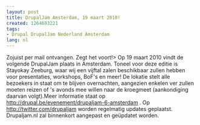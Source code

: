 ```yaml
---
layout: post
title: DrupalJam Amsterdam, 19 maart 2010!
created: 1264693221
tags:
- Drupal DrupalJam Nederland Amsterdam
lang: nl
---
```

Zojuist per mail ontvangen. Zegt het voort!> Op 19 maart 2010 vindt de volgende DrupalJam plaats in Amsterdam.  Toneel voor deze editie is Stayokay Zeeburg, waar wij een vijftal  zalen beschikbaar zullen hebben voor presentaties, workshops, BoF's en  meer! De lokatie stelt alle bezoekers in staat om te blijven  overnachten, aangezien enkelen ver zullen moeten reizen of 's avonds  mee willen naar de kroegmeet (aankondiging daarvan volgt).Meer informatie staat op http://drupal.be/evenement/drupaljam-6-amsterdam . Op http://twitter.com/drupaljam worden regelmatig updates geplaatst.  Drupaljam.nl zal binnenkort aangepast en geüpdatet worden.
